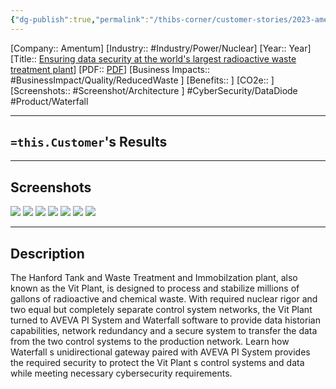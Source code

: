 ```yaml
---
{"dg-publish":true,"permalink":"/thibs-corner/customer-stories/2023-amentum-ensuring-data-security-at-the-world-s-largest-radioactive-waste-treatment-plant/","noteIcon":""}
---
```


[Company:: Amentum]
[Industry:: #Industry/Power/Nuclear]
[Year:: Year]
[Title:: [Ensuring data security at the world's largest radioactive waste treatment plant](https://resources.osisoft.com/presentations/hanford-vit-plant--ensuring-data-security-at-the-world-s-largest-radioactive-waste-treatment-plant/)]
[PDF:: [PDF](https://cdn.osisoft.com/osi/presentations/2023-AVEVA-San-Francisco/UC23NA-2PSU07-Amentum-Wipf-Hanford-Vit-Plant-Ensuring-data-security.pdf)]
[Business Impacts:: #BusinessImpact/Quality/ReducedWaste ]
[Benefits:: ]
[CO2e:: ]
[Screenshots:: #Screenshot/Architecture ] 
#CyberSecurity/DataDiode #Product/Waterfall 

---
## `=this.Customer`'s Results

---
## Screenshots
![](https://i.imgur.com/ppmvFy2.png)
![](https://i.imgur.com/oYweExs.png)
![](https://i.imgur.com/5urC1Lu.png)
![](https://i.imgur.com/4CK5MCy.png)
![](https://i.imgur.com/0pJFVWJ.png)
![](https://i.imgur.com/yQ164eQ.jpg)
![](https://i.imgur.com/40gZfMy.jpg)

---
## Description
The Hanford Tank and Waste Treatment and Immobilzation plant, also known as the Vit Plant, is designed to process and stabilize millions of gallons of radioactive and chemical waste. With required nuclear rigor and two equal but completely separate control system networks, the Vit Plant turned to AVEVA PI System and Waterfall software to provide data historian capabilities, network redundancy and a secure system to transfer the data from the two control systems to the production network. Learn how Waterfall s unidirectional gateway paired with AVEVA PI System provides the required security to protect the Vit Plant s control systems and data while meeting necessary cybersecurity requirements.